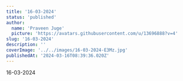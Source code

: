 ```yaml
---
title: '16-03-2024'
status: 'published'
author:
  name: 'Praveen Juge'
  picture: 'https://avatars.githubusercontent.com/u/13696888?v=4'
slug: '16-03-2024'
description: ''
coverImage: '../../images/16-03-2024-E3Mz.jpg'
publishedAt: '2024-03-16T08:39:36.020Z'
---
```


16-03-2024